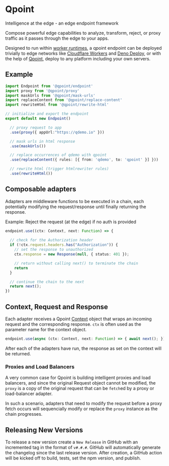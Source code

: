 # Qpoint

Intelligence at the edge - an edge endpoint framework

Compose powerful edge capabilities to analyze, transform, reject, or proxy traffic as it passes through the edge to your apps. 

Designed to run within [worker runtimes](https://workers.js.org/), a qpoint endpoint can be deployed trivially to edge networks like [Cloudflare Workers](https://workers.cloudflare.com/) and [Deno Deploy](https://deno.com/deploy), or with the help of [Qpoint](https://qpoint.io), deploy to any platform including your own servers.

## Example

```ts
import Endpoint from '@qpoint/endpoint'
import proxy from '@qpoint/proxy'
import maskUrls from '@qpoint/mask-urls'
import replaceContent from '@qpoint/replace-content'
import rewriteHtml from '@qpoint/rewrite-html'

// initialize and export the endpoint
export default new Endpoint()

  // proxy request to app
  .use(proxy({ appUrl:"https://qdemo.io" }))

  // mask urls in html response
  .use(maskUrls())

  // replace occurrences of qdemo with qpoint
  .use(replaceContent({ rules: [{ from: 'qdemo', to: 'qpoint' }] }))

  // rewrite html (trigger htmlrewriter rules)
  .use(rewriteHtml())
```

## Composable adapters

Adapters are middleware functions to be executed in a chain, each potentially modifying the request/response until finally returning the response.

Example: Reject the request (at the edge) if no auth is provided
```ts
endpoint.use((ctx: Context, next: Function) => {
  
  // check for the Authorization header
  if (!ctx.request.headers.has("Authorization")) {
    // set the response to unauthorized
    ctx.response = new Response(null, { status: 401 });

    // return without calling next() to terminate the chain
    return
  }

  // continue the chain to the next
  return next();
})

```

## Context, Request and Response

Each adapter receives a Qpoint [Context](https://github.com/qpoint-io/qpoint/blob/main/src/context.ts) object that wraps an incoming request and the corresponding response. `ctx` is often used as the parameter name for the context object.

```ts
endpoint.use(async (ctx: Context, next: Function) => { await next(); });
```

After each of the adapters have run, the response as set on the context will be returned. 


### Proxies and Load Balancers

A very common case for Qpoint is building intelligent proxies and load balancers, and since the original Request object cannot be modified, the `proxy` is a copy of the original request that can be `fetch`ed by a proxy or load-balancer adapter. 

In such a scenario, adapters that need to modify the request before a proxy fetch occurs will sequencially modify or replace the `proxy` instance as the chain progresses.

## Releasing New Versions
To release a new version create a `New Release` in GitHub with an incremented tag in the format of `v#.#.#`. GitHub will automatically generate the changelog since the last release version. After creation, a GitHub action will be kicked off to build, tests, set the npm version, and publish.
